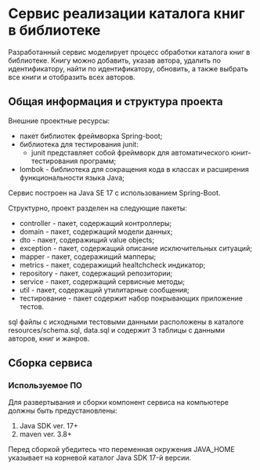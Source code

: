 # Сервис реализации каталога книг в библиотеке
Разработанный сервис моделирует процесс обработки каталога книг в библиотеке.
Книгу можно добавить, указав автора, удалить по идентификатору, найти по идентификатору, обновить, а также
выбрать все книги и отобразить всех авторов.

## Общая информация и структура проекта

Внешние проектные ресурсы:

- пакет библиотек фреймворка Spring-boot;
- библиотека для тестирования junit: 
  - junit представляет собой фреймворк для автоматического юнит-тестирования программ;
- lombok - библиотека для сокращения кода в классах и расширения функциональности языка Java;

Сервис построен на Java SE 17 с использованием Spring-Boot.

Структурно, проект разделен на следующие пакеты:
- controller - пакет, содержащий контроллеры;
- domain - пакет, содержащий модели данных;
- dto - пакет, содеражищий value objects;
- exception - пакет, содержащий описание исключительных ситуаций;
- mapper - пакет, содеражищий мапперы;
- metrics - пакет, содеражищий healtchcheck индикатор;
- repository - пакет, содержащий репозитории;
- service - пакет, содержащий сервисные методы;
- util - пакет, содержащий утилитарные сообщения;
- тестирование - пакет содержит набор покрывающих приложение тестов.

sql файлы с исходными тестовыми данными расположены в каталоге resources/schema.sql, data.sql и содержит 3 таблицы 
с данными авторов, книг и жанров.

## Сборка сервиса
### Используемое ПО
Для развертывания и сборки компонент сервиса на компьютере должны быть предустановлены:
1. Java SDK ver. 17+
2. maven ver. 3.8+

Перед сборкой убедитесь что переменная окружения JAVA_HOME указывает на корневой каталог Java SDK 17-й версии.

